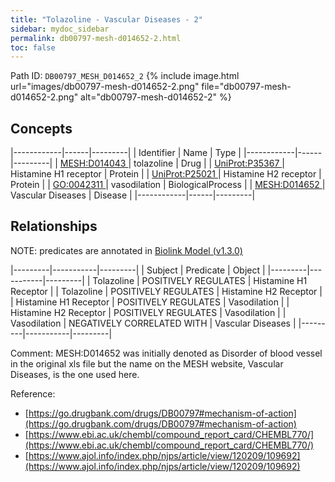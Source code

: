 ```yaml
---
title: "Tolazoline - Vascular Diseases - 2"
sidebar: mydoc_sidebar
permalink: db00797-mesh-d014652-2.html
toc: false 
---
```



Path ID: `DB00797_MESH_D014652_2`
{% include image.html url="images/db00797-mesh-d014652-2.png" file="db00797-mesh-d014652-2.png" alt="db00797-mesh-d014652-2" %}

## Concepts

|------------|------|---------|
| Identifier | Name | Type    |
|------------|------|---------|
| <a href="https://identifiers.org/MESH:D014043">MESH:D014043 </a> | tolazoline | Drug |
| <a href="https://identifiers.org/UniProt:P35367">UniProt:P35367 </a> | Histamine H1 receptor | Protein |
| <a href="https://identifiers.org/UniProt:P25021">UniProt:P25021 </a> | Histamine H2 receptor | Protein |
| <a href="https://identifiers.org/GO:0042311">GO:0042311 </a> | vasodilation | BiologicalProcess |
| <a href="https://identifiers.org/MESH:D014652">MESH:D014652 </a> | Vascular Diseases | Disease |
|------------|------|---------|

## Relationships


NOTE: predicates are annotated in <a href="https://github.com/biolink/biolink-model/releases/tag/v1.3.0">Biolink Model (v1.3.0)</a>

|---------|-----------|---------|
| Subject | Predicate | Object  |
|---------|-----------|---------|
| Tolazoline | POSITIVELY REGULATES | Histamine H1 Receptor |
| Tolazoline | POSITIVELY REGULATES | Histamine H2 Receptor |
| Histamine H1 Receptor | POSITIVELY REGULATES | Vasodilation |
| Histamine H2 Receptor | POSITIVELY REGULATES | Vasodilation |
| Vasodilation | NEGATIVELY CORRELATED WITH | Vascular Diseases |
|---------|-----------|---------|

Comment: MESH:D014652 was initially denoted as Disorder of blood vessel in the original xls file but the name on the MESH website, Vascular Diseases, is the one used here.

Reference: 
  - [https://go.drugbank.com/drugs/DB00797#mechanism-of-action](https://go.drugbank.com/drugs/DB00797#mechanism-of-action)
  - [https://www.ebi.ac.uk/chembl/compound_report_card/CHEMBL770/](https://www.ebi.ac.uk/chembl/compound_report_card/CHEMBL770/)
  - [https://www.ajol.info/index.php/njps/article/view/120209/109692](https://www.ajol.info/index.php/njps/article/view/120209/109692)
